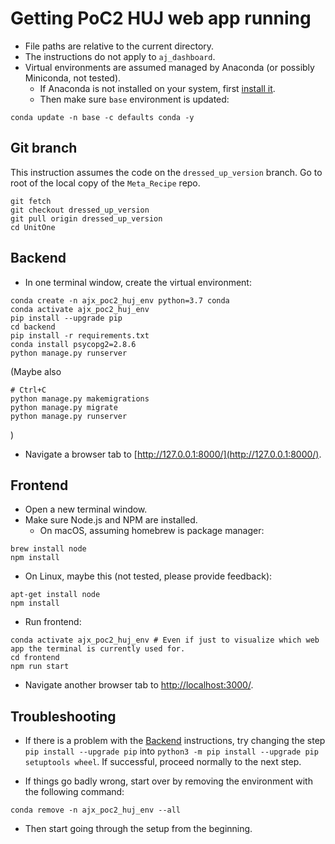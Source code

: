 # Getting PoC2 HUJ web app running

 - File paths are relative to the current directory.
 - The instructions do not apply to `aj_dashboard`. 
 - Virtual environments are assumed managed by Anaconda (or possibly Miniconda, not tested). 
     - If Anaconda is not installed on your system, first [install it](https://docs.anaconda.com/free/anaconda/install/index.html). 
     - Then make sure `base` environment is updated:
 ```
 conda update -n base -c defaults conda -y
 ```

## Git branch
This instruction assumes the code on the `dressed_up_version` branch. Go to root of the local copy of the `Meta_Recipe` repo.
```
git fetch
git checkout dressed_up_version
git pull origin dressed_up_version
cd UnitOne
```


## Backend

 - In one terminal window, create the virtual environment:
```
conda create -n ajx_poc2_huj_env python=3.7 conda
conda activate ajx_poc2_huj_env
pip install --upgrade pip
cd backend
pip install -r requirements.txt
conda install psycopg2=2.8.6
python manage.py runserver
```

(Maybe also
```
# Ctrl+C
python manage.py makemigrations
python manage.py migrate
python manage.py runserver
```
)

 - Navigate a browser tab to [http://127.0.0.1:8000/](http://127.0.0.1:8000/).

## Frontend

 - Open a new terminal window.
 - Make sure Node.js and NPM are installed.
     - On macOS, assuming homebrew is package manager:
```
brew install node
npm install
```

 - On Linux, maybe this (not tested, please provide feedback):
 
```
apt-get install node
npm install
```

 - Run frontend:

```
conda activate ajx_poc2_huj_env # Even if just to visualize which web app the terminal is currently used for.
cd frontend
npm run start
```
 - Navigate another browser tab to [http://localhost:3000/](http://localhost:3000/).

## Troubleshooting

 - If there is a problem with the [Backend](https://github.com/yahyayness/Meta_Recipe/edit/main/UnitOne/PoC2_HUJ_instructions.md#backend) instructions, try changing the step `pip install --upgrade pip` into `python3 -m pip install --upgrade pip setuptools wheel`. If successful, proceed normally to the next step. 

 - If things go badly wrong, start over by removing the environment with the following command:
```
conda remove -n ajx_poc2_huj_env --all
```

 - Then start going through the setup from the beginning. 
